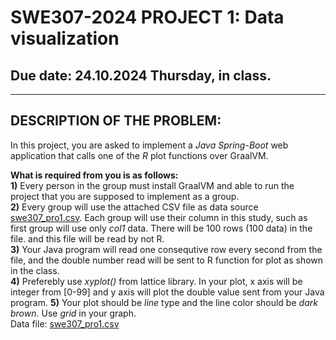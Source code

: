 # SWE307-2024 PROJECT 1: Data visualization
## Due date: 24.10.2024 Thursday, in class.

<hr>

## DESCRIPTION OF THE PROBLEM:
In this project, you are asked to implement a *Java Spring-Boot* web application that calls one of the *R* plot functions over GraalVM. 

**What is required from you is as follows:**<br>
**1)** Every person in the group must install GraalVM and able to run the project that you are supposed to implement as a group. <br>
**2)** Every group will use the attached CSV file as data source [swe307_pro1.csv](swe307_pro1.csv). Each group will use their column in this study, such as first group will use only *col1* data. There will be 100 rows (100 data) in the file. and this file will be read by  not R. <br>
**3)** Your Java program will read one consequtive row every second from the file, and the double number read will be sent to R function for plot as shown in the class. <br>
**4)** Preferebly use *xyplot()* from lattice library. In your plot, x axis will be integer from [0-99] and y axis will plot the double value sent from your Java program. 
**5)** Your plot should be *line* type and the line color should be *dark brown*. Use *grid* in your graph.<br>
Data file: [swe307_pro1.csv](swe307_pro1.csv)
